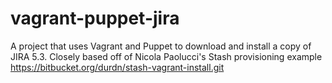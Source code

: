 vagrant-puppet-jira
===================

A project that uses Vagrant and Puppet to download and install a copy of JIRA 5.3.  Closely based off of Nicola Paolucci's Stash provisioning example https://bitbucket.org/durdn/stash-vagrant-install.git